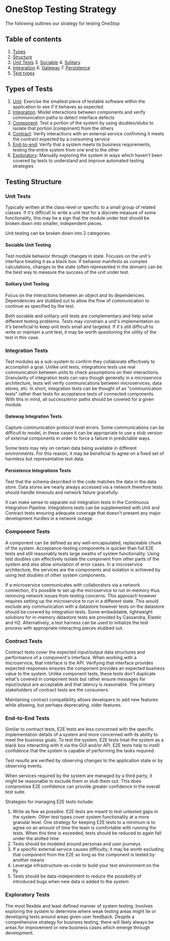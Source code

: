 # OneStop Testing Strategy

The following outlines our strategy for testing OneStop


## Table of contents
1. [Types](#types-of-tests)
1. [Structure](#testing-Structure)
  2. [Unit Tests](#unit-tests)
    3. [Sociable](#sociable-unit-testing)
    4. [Solitary](#solitary-unit-testing)
  5. [Integration](#integration-tests)
    6. [Gateway](#gateway-integrations-tests)
    7. [Persistence](#persistence-integrations-tests)
2. [Test types](#types-of-tests)

## Types of Tests
1. [Unit](#unit-tests): Exercise the smallest piece of testable software within
the application to see if it behaves as expected
1. [Integration](#integration-tests): Model interactions between components and
verify communication paths to detect interface defects
1. [Component](#component-tests): Test a portion of the system by using
doubles/stubs to isolate that portion (component) from the others
1. [Contract](#contract-tests): Verify interactions with an external service
confirming it meets the contract expected by a consuming service
2. [End-to-end](#end-to-end-tests): Verify that a system meets its business
requirements, testing the entire system from one end to the other
3. [Exploratory](#exploratory-tests): Manually exploring the system in ways
which haven't been covered by tests to understand and improve automated testing
strategies


## Testing Structure
### Unit Tests
Typically written at the class-level or specific to a small group of related
classes. If it's difficult to write a unit test for a discrete measure of some
functionality, this may be a sign that the module under test should be broken
down into smaller, independent pieces.

Unit testing can be broken down into 2 categories:
#### Sociable Unit Testing
Test module behavior through changes in state. Focuses on the unit's interface
treating it as a black box. If behavior manifests as complex calculations,
changes to the state (often represented in the domain) can be the best way to
measure the success of the unit under test.
#### Solitary Unit Testing
Focus on the interactions between an object and its dependencies. Dependencies
are stubbed out to allow the flow of communication to continue as specified by
the test.

Both sociable and solitary unit tests are complementary and help solve different
testing problems. Tests may constrain a unit's implementation so it's beneficial
to keep unit tests small and targeted. If it's still difficult to write or
maintain a unit test, it may be worth questioning the utility of the test in
this case.

### Integration Tests
Test modules as a sub-system to confirm they collaborate effectively to
accomplish a goal. Unlike unit tests, integrations tests use real
communication between units to check assumptions on their interactions.
Granularity of integration tests can vary though generally in a microservice
architecture, tests will verify communications between microservices, data
stores, etc. In short, integration tests can be thought of as "communication
tests" rather than tests for acceptance tests of connected components. With
this in mind, all success/error paths should be covered for a given module.

#### Gateway Integration Tests
Capture communication protocol level errors. Some communications can be
difficult to model, in these cases it can be appropriate to use a stub
version of external components in order to force a failure in predictable ways.

Some tests may rely on certain data being available in different environments.
For this reason, it may be beneficial to agree on a fixed set of harmless but
representative test data.

#### Persistence Integrations Tests
Test that the schema described in the code matches the data in the data store.
Data stores are nearly always accessed via a network therefore tests should
handle timeouts and network failure gracefully.

It can make sense to separate out integration tests in the Continuous
Integration Pipeline. Integrations tests can be supplemented with Unit and
Contract tests ensuring adequate coverage that doesn't present any major
development hurdles in a network outage.

### Component Tests

A component can be defined as any well-encapsulated, replaceable chunk of the
system. Acceptance-testing components is quicker than full E2E tests and still
reasonably tests large swaths of system functionality. Using test doubles can
effectively isolate the component from other parts of the system and also allow
simulation of error cases. In a microservice architecture, the services are the
components and isolation is achieved by using test doubles of other system
components.

If a microservice communicates with collaborators via a network connection,
it's possible to set up the microservice to run in-memory thus removing
network issues from testing concerns. This approach however requires setting
up the microservice to run in a different state. This would exclude any
communication with a datastore however tests on the datastore should be
covered by integration tests. Some embeddable, lightweight solutions for
in-memory datastore tests are provided by Cassandra, Elastic and H2.
Alternatively, a test harness can be used to initialize the test process
with appropriate interacting pieces stubbed out.

### Contract Tests

Contract tests cover the expected input/output data structures and performance
of a component's interface. When working with a microservice, that interface
is the API. Verifying that interface provides expected responses ensures
the component provides an expected business value to the system. Unlike
component tests, these tests don't duplicate what's covered in component tests
but rather ensure messages for input/output are acceptable and that latency
is reasonable. The primary stakeholders of contract tests are the consumers.

Maintaining contract compatibility allows developers to add new features while
allowing, but perhaps deprecating, older features.

### End-to-End Tests

Similar to contract tests, E2E tests are less concerned with the specific
implementation details of a system and more concerned with its ability to meet
the business goals. To test the system, E2E tests treat the system as a black
box interacting with it via the GUI and/or API. E2E tests help to instill
confidence that the system is capable of performing the tasks required.

Test results are verified by observing changes to the application state or
by observing events.

When services required by the system are managed by a third party, it might be
reasonable to exclude them or stub them out. This does compromise E2E
confidence can provide greater confidence in the overall test suite.

Strategies for managing E2E tests include:

1. Write as few as possible. E2E tests are meant to test untested gaps in the
system. Other test types cover system functionality at a more granular level.
One strategy for keeping E2E tests to a minimum is to agree on an amount of time
the team is comfortable with running the tests. When this time is exceeded,
tests should be reduced to again fall under the alotted time.
1. Tests should be modeled around personas and user journeys
1. If a specific external service causes difficulty, it may be worth excluding
that component from the E2E so long as the component is tested by another means
1. Leverage infrastructure-as-code to build your test environment on the fly
1. Tests should be data-independent to reduce the possibility of introduced
bugs when new data is added to the system

### Exploratory Tests

The most flexible and least defined manner of system testing. Involves
exploring the system to determine where weak testing areas might lie or
developing tests around areas given user feedback. Despite a comprehensive
strategy for business testing, there will likely always be areas for improvement
or new business cases which emerge through development.
